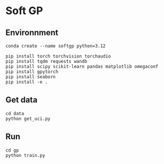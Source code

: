 # Soft GP



## Environnment

```
conda create --name softgp python=3.12

pip install torch torchvision torchaudio
pip install tqdm requests wandb
pip install scipy scikit-learn pandas matplotlib omegaconf
pip install gpytorch 
pip install seaborn
pip install -e .
```


## Get data

```
cd data
python get_uci.py
```

## Run

```
cd gp
python train.py
```